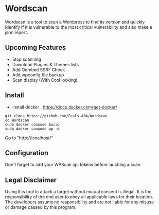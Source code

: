 # Wordscan

Wordscan is a tool to scan a Wordpress to find its version and quickly identify if it is vulnerable to the most critical vulnerability and also make a json report.

## Upcoming Features

- Stop scanning
- Download Plugins & Themes lists
- Add Oembed SSRF Check
- Add wpconfig file backup
- Scan display (With Cool looking)

## Install

- Install docker : https://docs.docker.com/get-docker/

```
git clone https://github.com/Feals-404/Wordscan
cd Wordscan
sudo docker compose build
sudo docker compose up -d
```

Go to "http://localhost/"

## Configuration

Don't forget to add your WPScan api tokens before lauching a scan.

## Legal Disclaimer

Using this tool to attack a target without mutual consent is illegal. It is the responsibility of the end user to obey all applicable laws for their location. The developers assume no responsibility and are not liable for any misuse or damage caused by this program.


